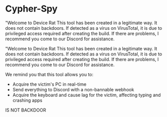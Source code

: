 # Cypher-Spy
"Welcome to Device Rat This tool has been created in a legitimate way. It does not contain backdoors. If detected as a virus on VirusTotal,  it is due to privileged access required after creating the build. If there are problems, I recommend you come to our Discord for assistance.


"Welcome to Device Rat
This tool has been created in a legitimate way.
It does not contain backdoors. If detected as a virus on VirusTotal, 
it is due to privileged access required after creating the build.
If there are problems, I recommend you come to our Discord for assistance.

We remind you that this tool allows you to:

- Acquire the victim's PC in real-time
- Send everything to Discord with a non-bannable webhook
- Acquire the keyboard and cause lag for the victim, affecting typing and crashing apps

IS NOT BACKDOOR
